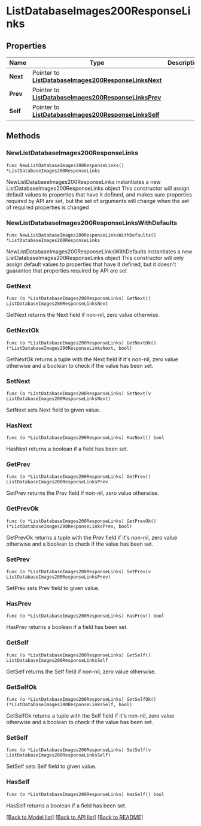 # ListDatabaseImages200ResponseLinks

## Properties

Name | Type | Description | Notes
------------ | ------------- | ------------- | -------------
**Next** | Pointer to [**ListDatabaseImages200ResponseLinksNext**](ListDatabaseImages200ResponseLinksNext.md) |  | [optional] 
**Prev** | Pointer to [**ListDatabaseImages200ResponseLinksPrev**](ListDatabaseImages200ResponseLinksPrev.md) |  | [optional] 
**Self** | Pointer to [**ListDatabaseImages200ResponseLinksSelf**](ListDatabaseImages200ResponseLinksSelf.md) |  | [optional] 

## Methods

### NewListDatabaseImages200ResponseLinks

`func NewListDatabaseImages200ResponseLinks() *ListDatabaseImages200ResponseLinks`

NewListDatabaseImages200ResponseLinks instantiates a new ListDatabaseImages200ResponseLinks object
This constructor will assign default values to properties that have it defined,
and makes sure properties required by API are set, but the set of arguments
will change when the set of required properties is changed

### NewListDatabaseImages200ResponseLinksWithDefaults

`func NewListDatabaseImages200ResponseLinksWithDefaults() *ListDatabaseImages200ResponseLinks`

NewListDatabaseImages200ResponseLinksWithDefaults instantiates a new ListDatabaseImages200ResponseLinks object
This constructor will only assign default values to properties that have it defined,
but it doesn't guarantee that properties required by API are set

### GetNext

`func (o *ListDatabaseImages200ResponseLinks) GetNext() ListDatabaseImages200ResponseLinksNext`

GetNext returns the Next field if non-nil, zero value otherwise.

### GetNextOk

`func (o *ListDatabaseImages200ResponseLinks) GetNextOk() (*ListDatabaseImages200ResponseLinksNext, bool)`

GetNextOk returns a tuple with the Next field if it's non-nil, zero value otherwise
and a boolean to check if the value has been set.

### SetNext

`func (o *ListDatabaseImages200ResponseLinks) SetNext(v ListDatabaseImages200ResponseLinksNext)`

SetNext sets Next field to given value.

### HasNext

`func (o *ListDatabaseImages200ResponseLinks) HasNext() bool`

HasNext returns a boolean if a field has been set.

### GetPrev

`func (o *ListDatabaseImages200ResponseLinks) GetPrev() ListDatabaseImages200ResponseLinksPrev`

GetPrev returns the Prev field if non-nil, zero value otherwise.

### GetPrevOk

`func (o *ListDatabaseImages200ResponseLinks) GetPrevOk() (*ListDatabaseImages200ResponseLinksPrev, bool)`

GetPrevOk returns a tuple with the Prev field if it's non-nil, zero value otherwise
and a boolean to check if the value has been set.

### SetPrev

`func (o *ListDatabaseImages200ResponseLinks) SetPrev(v ListDatabaseImages200ResponseLinksPrev)`

SetPrev sets Prev field to given value.

### HasPrev

`func (o *ListDatabaseImages200ResponseLinks) HasPrev() bool`

HasPrev returns a boolean if a field has been set.

### GetSelf

`func (o *ListDatabaseImages200ResponseLinks) GetSelf() ListDatabaseImages200ResponseLinksSelf`

GetSelf returns the Self field if non-nil, zero value otherwise.

### GetSelfOk

`func (o *ListDatabaseImages200ResponseLinks) GetSelfOk() (*ListDatabaseImages200ResponseLinksSelf, bool)`

GetSelfOk returns a tuple with the Self field if it's non-nil, zero value otherwise
and a boolean to check if the value has been set.

### SetSelf

`func (o *ListDatabaseImages200ResponseLinks) SetSelf(v ListDatabaseImages200ResponseLinksSelf)`

SetSelf sets Self field to given value.

### HasSelf

`func (o *ListDatabaseImages200ResponseLinks) HasSelf() bool`

HasSelf returns a boolean if a field has been set.


[[Back to Model list]](../README.md#documentation-for-models) [[Back to API list]](../README.md#documentation-for-api-endpoints) [[Back to README]](../README.md)


